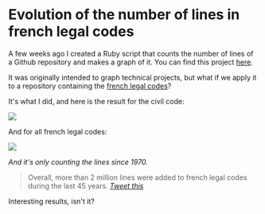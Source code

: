 # Evolution of the number of lines in french legal codes

A few weeks ago I created a Ruby script that counts the number of lines of a Github repository and makes a graph of it. You can find this project [here](https://github.com/berpj/graph-git).

It was originally intended to graph technical projects, but what if we apply it to a repository containing the [french legal codes](https://github.com/steeve/france.code-civil)?

It's what I did, and here is the result for the civil code:

![](https://pbs.twimg.com/media/CCpWhzIUEAA2wfW.jpg:large)

And for all french legal codes:

![](https://pbs.twimg.com/media/CCpfFXmUsAIHr-q.png:large)

*And it's only counting the lines since 1970.*

> Overall, more than 2 million lines were added to french legal codes during the last 45 years. 
[_Tweet this_](https://twitter.com/home?status=Overall,%20more%20than%202%20million%20lines%20were%20added%20to%20french%20legal%20codes%20during%20the%20last%2045%20years.%20/%20%40berpj%20http://blog.bergeron.io/line-count-french-legal-codes/)

Interesting results, isn't it?